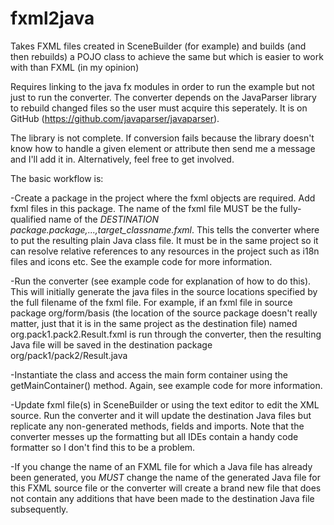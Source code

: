 # fxml2java
Takes FXML files created in SceneBuilder (for example) and builds (and then rebuilds) a POJO class to achieve the same but which is easier to work with than FXML (in my opinion)

Requires linking to the java fx modules in order to run the example but not just to run the converter.  The converter depends on the JavaParser library to rebuild changed files so the user must acquire this seperately.  It is on GitHub (https://github.com/javaparser/javaparser).

The library is not complete.  If conversion fails because the library doesn't know how to handle a given element or attribute then send me a message and I'll add it in.  Alternatively, feel free to get involved.

The basic workflow is:

-Create a package in the project where the fxml objects are required.  Add fxml files in this package.  The name of the fxml file MUST be the fully-qualified name
 of the *DESTINATION package.package,...,target_classname.fxml*.  This tells the converter where to put the resulting plain Java class file.  It must be in the same
 project so it can resolve relative references to any resources in the project such as i18n files and icons etc.  See the example code for more information.
 
-Run the converter (see example code for explanation of how to do this).  This will initially generate the java files in the source locations specified by the full filename
 of the fxml file.  For example, if an fxml file in source package org/form/basis (the location of the source package doesn't really matter, just that it is in the
 same project as the destination file) named org.pack1.pack2.Result.fxml is run through the converter, then the resulting Java file will be saved in the destination 
 package org/pack1/pack2/Result.java
 
-Instantiate the class and access the main form container using the getMainContainer() method.  Again, see example code for more information.

-Update fxml file(s) in SceneBuilder or using the text editor to edit the XML source.  Run the converter and it will update the destination Java files but replicate any 
 non-generated methods, fields and imports. Note that the converter messes up the formatting but all IDEs contain a handy code formatter so I don't find this to be a problem.
 
-If you change the name of an FXML file for which a Java file has already been generated, you *MUST* change the name of the generated Java file for this FXML source file or the  converter will create a brand new file that does not contain any additions that have been made to the destination Java file subsequently.
 
 
